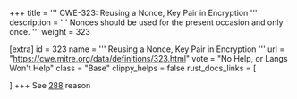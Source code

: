 +++
title = '''
CWE-323: Reusing a Nonce, Key Pair in Encryption
'''
description	= '''
Nonces should be used for the present occasion and only once.
'''
weight = 323

[extra]
id = 323
name = '''
Reusing a Nonce, Key Pair in Encryption
'''
url = "https://cwe.mitre.org/data/definitions/323.html"
vote = "No Help, or Langs Won't Help"
class = "Base"
clippy_helps = false
rust_docs_links = [

]
+++
See [288](/cwes/cwe-288) reason
